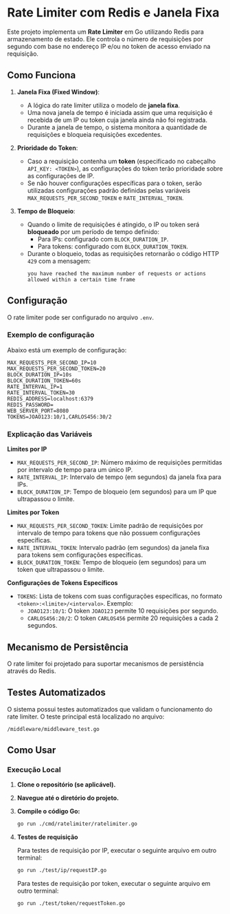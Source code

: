 # Rate Limiter com Redis e Janela Fixa

Este projeto implementa um **Rate Limiter** em Go utilizando Redis para armazenamento de estado. Ele controla o número de requisições por segundo com base no endereço IP e/ou no token de acesso enviado na requisição.

## Como Funciona

1. **Janela Fixa (Fixed Window)**:
   - A lógica do rate limiter utiliza o modelo de **janela fixa**.
   - Uma nova janela de tempo é iniciada assim que uma requisição é recebida de um IP ou token cuja janela ainda não foi registrada.
   - Durante a janela de tempo, o sistema monitora a quantidade de requisições e bloqueia requisições excedentes.

2. **Prioridade do Token**:
   - Caso a requisição contenha um **token** (especificado no cabeçalho `API_KEY: <TOKEN>`), as configurações do token terão prioridade sobre as configurações de IP.
   - Se não houver configurações específicas para o token, serão utilizadas configurações padrão definidas pelas variáveis `MAX_REQUESTS_PER_SECOND_TOKEN` e `RATE_INTERVAL_TOKEN`.

3. **Tempo de Bloqueio**:
   - Quando o limite de requisições é atingido, o IP ou token será **bloqueado** por um período de tempo definido:
     - Para IPs: configurado com `BLOCK_DURATION_IP`.
     - Para tokens: configurado com `BLOCK_DURATION_TOKEN`.
   - Durante o bloqueio, todas as requisições retornarão o código HTTP `429` com a mensagem:
     ```
     you have reached the maximum number of requests or actions allowed within a certain time frame
     ```

## Configuração

O rate limiter pode ser configurado no arquivo `.env`.

### Exemplo de configuração
Abaixo está um exemplo de configuração:

```
MAX_REQUESTS_PER_SECOND_IP=10
MAX_REQUESTS_PER_SECOND_TOKEN=20
BLOCK_DURATION_IP=10s
BLOCK_DURATION_TOKEN=60s
RATE_INTERVAL_IP=1
RATE_INTERVAL_TOKEN=30
REDIS_ADDRESS=localhost:6379
REDIS_PASSWORD=
WEB_SERVER_PORT=8080
TOKENS=JOAO123:10/1,CARLOS456:30/2
```

### Explicação das Variáveis

**Limites por IP**
- `MAX_REQUESTS_PER_SECOND_IP`: Número máximo de requisições permitidas por intervalo de tempo para um único IP.  
- `RATE_INTERVAL_IP`: Intervalo de tempo (em segundos) da janela fixa para IPs.  
- `BLOCK_DURATION_IP`: Tempo de bloqueio (em segundos) para um IP que ultrapassou o limite.

**Limites por Token**
- `MAX_REQUESTS_PER_SECOND_TOKEN`: Limite padrão de requisições por intervalo de tempo para tokens que não possuem configurações específicas.  
- `RATE_INTERVAL_TOKEN`: Intervalo padrão (em segundos) da janela fixa para tokens sem configurações específicas.  
- `BLOCK_DURATION_TOKEN`: Tempo de bloqueio (em segundos) para um token que ultrapassou o limite.

**Configurações de Tokens Específicos** 
- `TOKENS`: Lista de tokens com suas configurações específicas, no formato `<token>:<limite>/<intervalo>`. Exemplo:
    - `JOAO123:10/1`: O token `JOAO123` permite 10 requisições por segundo.
    - `CARLOS456:20/2`: O token `CARLOS456` permite 20 requisições a cada 2 segundos.
## Mecanismo de Persistência
O rate limiter foi projetado para suportar mecanismos de persistência através do Redis.

## Testes Automatizados
O sistema possui testes automatizados que validam o funcionamento do rate limiter. O teste principal está localizado no arquivo:

```
/middleware/middleware_test.go
```

## Como Usar

### Execução Local

1.  **Clone o repositório (se aplicável).**
2.  **Navegue até o diretório do projeto.**
3.  **Compile o código Go:**
    ```bash
    go run ./cmd/ratelimiter/ratelimiter.go
    ```
4.  **Testes de requisição**

    Para testes de requisição por IP, executar o seguinte arquivo em outro terminal:
    ```bash
    go run ./test/ip/requestIP.go
    ```

    Para testes de requisição por token, executar o seguinte arquivo em outro terminal:
    ```bash
    go run ./test/token/requestToken.go
    ```

    